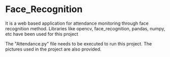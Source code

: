# Face_Recognition
It is a web based application for attendance monitoring through face recognition method. Libraries like opencv, face_recognition, pandas, numpy, etc have been used for this project

The "Attendance.py" file needs to be executed to run this project. The pictures used in the project are also provided. 
